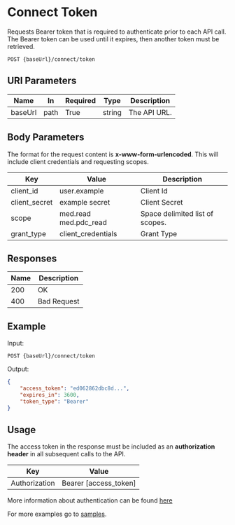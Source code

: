 # Connect Token

Requests Bearer token that is required to authenticate prior to each API call. The Bearer token can be used until it expires, then another token must be retrieved.

```HTTP 
POST {baseUrl}/connect/token
```

## URI Parameters

| Name    | In   | Required | Type  | Description |
| ------- | ---- | -------- | ----- | ----------- |
| baseUrl | path | True | string | The API URL. |

## Body Parameters
The format for the request content is **x-www-form-urlencoded**. This will include client credentials and requesting scopes.

| Key           | Value          | Description     |
| ------------- | -------------- | --------------- |
| client_id | user.example | Client Id |
| client_secret | example secret | Client Secret |
| scope | med.read med.pdc_read | Space delimited list of scopes. |
| grant_type | client_credentials | Grant Type |

## Responses

| Name | Description     |
| ---- | --------------- |
| 200  | OK              |
| 400  | Bad Request     |


## Example

Input:

```HTTP
POST {baseUrl}/connect/token
```

Output:

```json
{
    "access_token": "ed062862dbc8d...",
    "expires_in": 3600,
    "token_type": "Bearer"
}
```

## Usage
The access token in the response must be included as an **authorization header** in all subsequent calls to the API.

| Key            | Value                 |
| -------------- | --------------------- |
| Authorization  | Bearer [access_token] |

More information about authentication can be found  [here]("https://github.com/fsmb/api-docs/blob/master/docs/authentication.md")

For more examples go to [samples](/Samples/).
